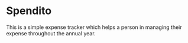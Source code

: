 # Spendito
This is a simple expense tracker which helps a person in managing their expense throughout the annual year.
